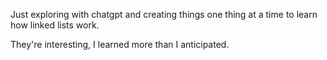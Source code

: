 Just exploring with chatgpt and creating things one thing at a time to learn how linked lists work.

They're interesting, I learned more than I anticipated.